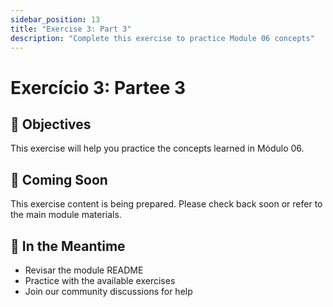 ```yaml
---
sidebar_position: 13
title: "Exercise 3: Part 3"
description: "Complete this exercise to practice Module 06 concepts"
---
```


# Exercício 3: Partee 3

## 🎯 Objectives

This exercise will help you practice the concepts learned in Módulo 06.

## 📝 Coming Soon

This exercise content is being prepared. Please check back soon or refer to the main module materials.

## 🚀 In the Meantime

- Revisar the module README
- Practice with the available exercises
- Join our community discussions for help
